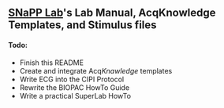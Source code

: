 ## [SNaPP Lab](http://snapp-lab.wm.edu)'s Lab Manual, AcqKnowledge Templates, and Stimulus files

#### Todo:
- Finish this README
- Create and integrate Acq*Knawledge* templates
- Write ECG into the CIPI Protocol
- Rewrite the BIOPAC HowTo Guide
- Write a practical SuperLab HowTo
